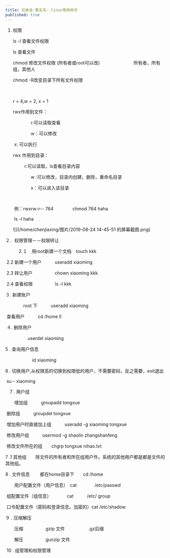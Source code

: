 ```yaml
---
title: 兄弟会-第五天--linux常用命令
published: true
---
```


   1. 权限

        ls  -l     查看文件权限

        ls          查看文件

        chmod   修改文件权限  (所有者或root可以改)                 　　　　　　　 所有者，所有组，其他人

        chmod  -R改变目录下所有文件权限

        ​    　

         r  = 4,w = 2, x = 1

      rwx作用到文件：

      　　　　r:可以读取查看

      　　　　w：可以修改
      
      ​                  x: 可以执行
      
      rwx 作用到目录：  　
      
        　  　     r:可以读取，ls查看目录内容
      
      　　　　w :可以修改，目录内创建，删除，重命名目录
      
      　　　　x：可以进入该目录
      
      ​                  
      
      ​     例：rwxrw-r--       764                 　　　　chmod  764  haha
      
      ​                                                                                  ls  -l    haha
      
      ![](/home/chenjiaxing/图片/2019-08-24 14-45-51 的屏幕截图.png)

２．权限管理－－权限转让

　　　2.１　用root新建一个文档　touch  kkk

​              2.2    新建一个用户　　　useradd   xiaoming

​               2.3   转让用户　　　　　chown   xiaoming   kkk

​               2.4   查看权限　　　　　ls  -l   kkk

  ３.   新建账户

　　　　root 下　　　useradd    xiaoming

​                 查看用户　　　cd    /home                    ll

​      ４. 删除用户　　　

　　　　　userdel     xiaoming

   5 .  查询用户信息　

　　　　　　id   xiaoming

  6  .    切换用户,从权限高的切换到权限低的用户，不需要密码，反之需要，exit退出

​       su -  xiaoming    

　7 . 用户组

　　增加组　　　groupadd    tongxue

​          删除组　　　groupdel    tongxue

​          增加用户时直接加上组　　　useradd   -g    xiaoming   tongxue

​          修改用户组　　　usermod    -g    shaolin   zhangshanfeng        

​            修改文件所在的组　　chgrp  tongxue   nihao.txt            

7 .1 其他组　　除文件的所有者和所在组用户外，系统的其他用户都是都是文件的其他组。　

8 . 文件信息　　 都在home目录下　　cd   /home

　　用户配置文件（用户信息）　cat　　　　/etc/passwd

​        组配置文件（组信息）　　　　cat　　　/etc/ group

​        口令配置文件（密码和登录信息。加密的）cat     /etc/shadow　　    

９ . 压缩解压

 　　压缩　　　　　gzip     文件　　　　         　.gz后缀　

　　解压　　　　　gunzip   文件

​    10 . 组管理和权限管理

　        



 





